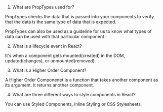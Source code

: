 1. What are PropTypes used for?

PropTypes checks the data that is passed into your components to verify that the data is the same type of data that is expected.

PropTypes can also be used as a guideline for us to know what types of data can be used with that particular component.

2. What is a lifecycle event in React?

It's when a component gets mounted(created) in the DOM, updated(changes), or unmounted(removed).

3. What is a Higher Order Component?

A Higher Order Componenet is a function that takes another component as its argument. It returns another component.

4. What are three different ways to style components in React?

You can use Styled Components, Inline Styling or CSS Stylesheets.